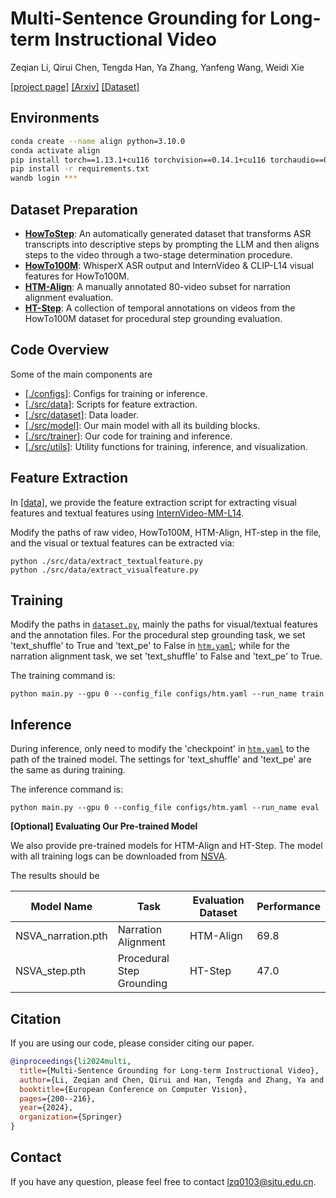 # Multi-Sentence Grounding for Long-term Instructional Video

Zeqian Li, Qirui Chen, Tengda Han, Ya Zhang, Yanfeng Wang, Weidi Xie

[[project page]](https://lzq5.github.io/Video-Text-Alignment/)
[[Arxiv]](https://arxiv.org/abs/2312.14055)
[[Dataset]](https://huggingface.co/datasets/zeqianli/HowToStep)

## Environments

```bash
conda create --name align python=3.10.0
conda activate align
pip install torch==1.13.1+cu116 torchvision==0.14.1+cu116 torchaudio==0.13.1 --extra-index-url https://download.pytorch.org/whl/cu116
pip install -r requirements.txt
wandb login ***
```

## Dataset Preparation
* [**HowToStep**](https://huggingface.co/datasets/zeqianli/HowToStep): An automatically generated dataset that transforms ASR transcripts into descriptive steps by prompting the LLM and then aligns steps to the video through a two-stage determination procedure.
* [**HowTo100M**](https://github.com/TengdaHan/TemporalAlignNet/tree/main/htm_zoo): WhisperX ASR output and InternVideo & CLIP-L14 visual features for HowTo100M.
* [**HTM-Align**](https://github.com/TengdaHan/TemporalAlignNet/tree/main/htm_align): A manually annotated 80-video subset for narration alignment evaluation.
* [**HT-Step**](https://eval.ai/web/challenges/challenge-page/2082/submission): A collection of temporal annotations on videos from the HowTo100M dataset for procedural step grounding evaluation.

## Code Overview
Some of the main components are
* [[./configs]](./configs/): Configs for training or inference.
* [[./src/data]](./src/data/): Scripts for feature extraction.
* [[./src/dataset]](./src/dataset/): Data loader.
* [[./src/model]](./src/model/): Our main model with all its building blocks.
* [[./src/trainer]](./src/trainer/): Our code for training and inference.
* [[./src/utils]](./src/utils/): Utility functions for training, inference, and visualization.

## Feature Extraction
In [[data]](./src/data/), we provide the feature extraction script for extracting visual features and textual features using [InternVideo-MM-L14](https://github.com/OpenGVLab/InternVideo). 

Modify the paths of raw video, HowTo100M, HTM-Align, HT-step in the file, and the visual or textual features can be extracted via:
```
python ./src/data/extract_textualfeature.py
python ./src/data/extract_visualfeature.py
```

## Training
Modify the paths in [`dataset.py`](./src/dataset/dataset.py), mainly the paths for visual/textual features and the annotation files. For the procedural step grounding task, we set 'text_shuffle' to True and 'text_pe' to False in [`htm.yaml`](./configs/htm.yaml); while for the narration alignment task, we set 'text_shuffle' to False and 'text_pe' to True.

The training command is:
```
python main.py --gpu 0 --config_file configs/htm.yaml --run_name train
```

## Inference
During inference, only need to modify the 'checkpoint' in [`htm.yaml`](./configs/htm.yaml) to the path of the trained model. The settings for 'text_shuffle' and 'text_pe' are the same as during training.

The inference command is:
```
python main.py --gpu 0 --config_file configs/htm.yaml --run_name eval
```

**[Optional] Evaluating Our Pre-trained Model**

We also provide pre-trained models for HTM-Align and HT-Step. The model with all training logs can be downloaded from [NSVA](https://huggingface.co/zeqianli/HowToStep-NSVA). 

The results should be

| Model Name | Task | Evaluation Dataset | Performance |
|-------------------|-------|-------|-------|
| NSVA_narration.pth | Narration Alignment| HTM-Align | 69.8 |
| NSVA_step.pth | Procedural Step Grounding | HT-Step | 47.0 |

## Citation
If you are using our code, please consider citing our paper.
```bibtex
@inproceedings{li2024multi,
  title={Multi-Sentence Grounding for Long-term Instructional Video},
  author={Li, Zeqian and Chen, Qirui and Han, Tengda and Zhang, Ya and Wang, Yanfeng and Xie, Weidi},
  booktitle={European Conference on Computer Vision},
  pages={200--216},
  year={2024},
  organization={Springer}
}
```

## Contact
If you have any question, please feel free to contact lzq0103@sjtu.edu.cn.

